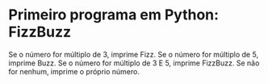 ﻿# Primeiro programa em Python: FizzBuzz

Se o número for múltiplo de 3, imprime Fizz.
Se o número for múltiplo de 5, imprime Buzz.
Se o número for múltiplo de 3 E 5, imprime FizzBuzz.
Se não for nenhum, imprime o próprio número.




